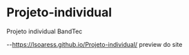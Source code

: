 # Projeto-individual
Projeto individual BandTec


--https://lsoaress.github.io/Projeto-individual/ preview do site
